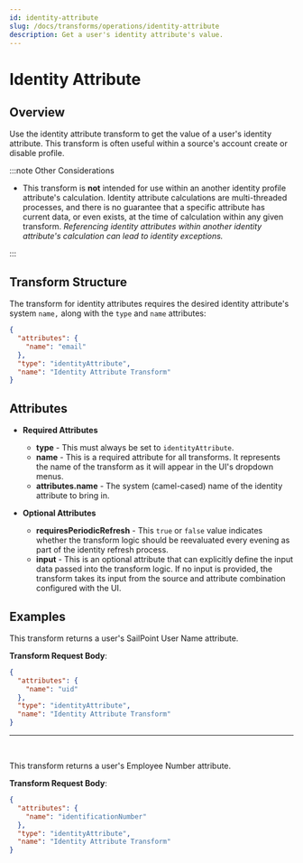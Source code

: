 ```yaml
---
id: identity-attribute
slug: /docs/transforms/operations/identity-attribute
description: Get a user's identity attribute's value.
---
```

# Identity Attribute

## Overview

Use the identity attribute transform to get the value of a user's identity attribute. This transform is often useful within a source's account create or disable profile.

:::note Other Considerations

- This transform is **not** intended for use within an another identity profile attribute's calculation. Identity attribute calculations are multi-threaded processes, and there is no guarantee that a specific attribute has current data, or even exists, at the time of calculation within any given transform. *Referencing identity attributes within another identity attribute's calculation can lead to identity exceptions.*

:::

## Transform Structure

The transform for identity attributes requires the desired identity attribute's system `name,` along with the `type` and `name` attributes:

```json
{
  "attributes": {
    "name": "email"
  },
  "type": "identityAttribute",
  "name": "Identity Attribute Transform"
}
```

## Attributes

- **Required Attributes**
  - **type** - This must always be set to `identityAttribute`.
  - **name** - This is a required attribute for all transforms. It represents the name of the transform as it will appear in the UI's dropdown menus.
  - **attributes.name** - The system (camel-cased) name of the identity attribute to bring in.

- **Optional Attributes**
  - **requiresPeriodicRefresh** - This `true` or `false` value indicates whether the transform logic should be reevaluated every evening as part of the identity refresh process.
  - **input** - This is an optional attribute that can explicitly define the input data passed into the transform logic. If no input is provided, the transform takes its input from the source and attribute combination configured with the UI.

## Examples

This transform returns a user's SailPoint User Name attribute.

**Transform Request Body**:

```json
{
  "attributes": {
    "name": "uid"
  },
  "type": "identityAttribute",
  "name": "Identity Attribute Transform"
}
```

---

<p>&nbsp;</p>

This transform returns a user's Employee Number attribute.

**Transform Request Body**:

```json
{
  "attributes": {
    "name": "identificationNumber"
  },
  "type": "identityAttribute",
  "name": "Identity Attribute Transform"
}
```
